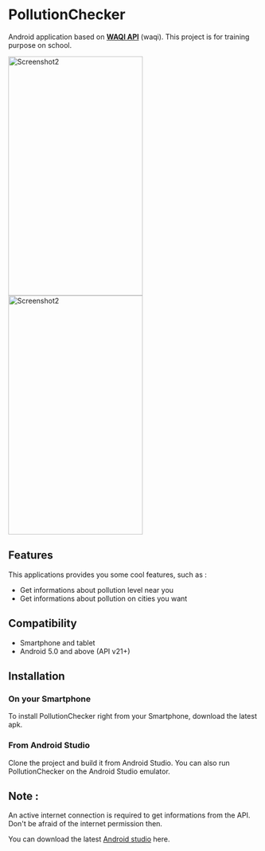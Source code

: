 # PollutionChecker

Android application based on [**WAQI API**](http://waqi.info/) (waqi). This project is for training purpose on school.

<img src="http://img4.hostingpics.net/pics/522772Screenshot20170403153518.png" alt="Screenshot2" width="270" height="480"/> <img src="http://img4.hostingpics.net/pics/260516Screenshot20170403153527.png" alt="Screenshot2" width="270" height="480"/>


## Features

This applications provides you some cool features, such as :
- Get informations about pollution level near you
- Get informations about pollution on cities you want


## Compatibility

- Smartphone and tablet
- Android 5.0 and above (API v21+)

## Installation

### On your Smartphone

To install PollutionChecker right from your Smartphone, download the latest apk.

### From Android Studio

Clone the project and build it from Android Studio. You can also run PollutionChecker on the Android Studio emulator.

## Note :

An active internet connection is required to get informations from the API. Don't be afraid of the internet permission then.

You can download the latest [Android studio](https://developer.android.com/studio/index.html) here.

